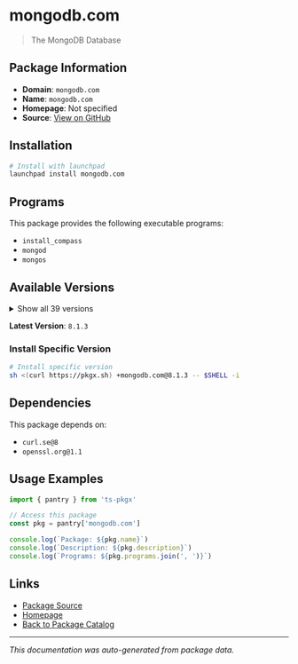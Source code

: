 # mongodb.com

> The MongoDB Database

## Package Information

- **Domain**: `mongodb.com`
- **Name**: `mongodb.com`
- **Homepage**: Not specified
- **Source**: [View on GitHub](https://github.com/pkgxdev/pantry/tree/main/projects/mongodb.com/package.yml)

## Installation

```bash
# Install with launchpad
launchpad install mongodb.com
```

## Programs

This package provides the following executable programs:

- `install_compass`
- `mongod`
- `mongos`

## Available Versions

<details>
<summary>Show all 39 versions</summary>

- `8.1.3`, `8.1.2`, `8.1.1`, `8.1.0`, `8.0.13`
- `8.0.12`, `8.0.11`, `8.0.10`, `8.0.9`, `8.0.8`
- `8.0.7`, `8.0.6`, `8.0.5`, `8.0.4`, `8.0.3`
- `8.0.2`, `8.0.1`, `8.0.0`, `7.3.4`, `7.3.3`
- `7.0.23`, `7.0.22`, `7.0.21`, `7.0.20`, `7.0.19`
- `7.0.18`, `7.0.17`, `7.0.16`, `7.0.15`, `7.0.14`
- `6.0.25`, `6.0.24`, `6.0.23`, `6.0.22`, `6.0.21`
- `6.0.20`, `6.0.19`, `6.0.18`, `6.0.17`

</details>

**Latest Version**: `8.1.3`

### Install Specific Version

```bash
# Install specific version
sh <(curl https://pkgx.sh) +mongodb.com@8.1.3 -- $SHELL -i
```

## Dependencies

This package depends on:

- `curl.se@8`
- `openssl.org@1.1`

## Usage Examples

```typescript
import { pantry } from 'ts-pkgx'

// Access this package
const pkg = pantry['mongodb.com']

console.log(`Package: ${pkg.name}`)
console.log(`Description: ${pkg.description}`)
console.log(`Programs: ${pkg.programs.join(', ')}`)
```

## Links

- [Package Source](https://github.com/pkgxdev/pantry/tree/main/projects/mongodb.com/package.yml)
- [Homepage](#)
- [Back to Package Catalog](../../package-catalog.md)

---

*This documentation was auto-generated from package data.*
